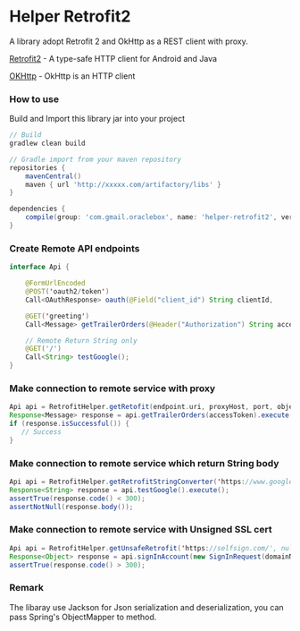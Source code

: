 # Helper Retrofit2

A library adopt Retrofit 2 and OkHttp as a REST client with proxy.

[Retrofit2](https://square.github.io/retrofit/) - A type-safe HTTP client for Android and Java

[OKHttp](https://square.github.io/okhttp/) - OkHttp is an HTTP client

### How to use 

Build and Import this library jar into your project

```Groovy
// Build 
gradlew clean build

// Gradle import from your maven repository
repositories {
    mavenCentral()
    maven { url 'http://xxxxx.com/artifactory/libs' }
}

dependencies {
    compile(group: 'com.gmail.oraclebox', name: 'helper-retrofit2', version: '1.0.0')
}
```

### Create Remote API endpoints

```java
interface Api {

    @FormUrlEncoded
    @POST('oauth2/token')
    Call<OAuthResponse> oauth(@Field("client_id") String clientId,       @Field("client_secret") String clientSecret, @Field("grant_type") String grantType, @Field("resource") String resource);

    @GET('greeting')
    Call<Message> getTrailerOrders(@Header("Authorization") String accessToken);

    // Remote Return String only
    @GET('/')
    Call<String> testGoogle();
}

```

### Make connection to remote service with proxy

```groovy
Api api = RetrofitHelper.getRetofit(endpoint.uri, proxyHost, port, objectMapper).create(Api.class);
Response<Message> response = api.getTrailerOrders(accessToken).execute();
if (response.isSuccessful()) {
   // Success
}
```

### Make connection to remote service which return String body

```java
Api api = RetrofitHelper.getRetrofitStringConverter('https://www.google.com/', null, 0, new ObjectMapper()).create(Api.class);
Response<String> response = api.testGoogle().execute();
assertTrue(response.code() < 300);
assertNotNull(response.body());
```

### Make connection to remote service with Unsigned SSL cert

```java
Api api = RetrofitHelper.getUnsafeRetrofit('https://selfsign.com/', null, 0, new ObjectMapper(), new HttpLogger()).create(Api.class);
Response<Object> response = api.signInAccount(new SignInRequest(domainName: 'xxxxxxx', password: 'xxxxxx')).execute();
assertTrue(response.code() > 300);
```



### Remark

The libaray use Jackson for Json serialization and deserialization, you can pass Spring's ObjectMapper to method.